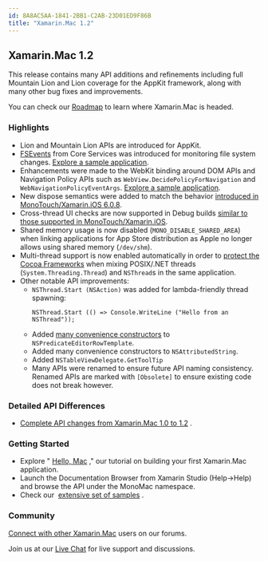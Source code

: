 ```yaml
---
id: 8A8AC5AA-1841-2BB1-C2AB-23D01ED9F86B
title: "Xamarin.Mac 1.2"
---
```


##  []()Xamarin.Mac 1.2

This release contains many API additions and refinements including full
Mountain Lion and Lion coverage for the AppKit framework, along with many other
bug fixes and improvements.

You can check our [Roadmap](/releases/mac/roadmap) to learn where
Xamarin.Mac is headed.

### Highlights

<ul>
  <li>Lion and Mountain Lion APIs are introduced for AppKit.</li>
  <li><a href="https://developer.apple.com/library/mac/#documentation/Darwin/Conceptual/FSEvents_ProgGuide/Introduction/Introduction.html">FSEvents</a>
  from Core Services was introduced for monitoring file system changes. <a href="/samples/FSEvents">Explore a sample application</a>.</li>
  <li>Enhancements were made to the WebKit binding around DOM APIs and
  Navigation Policy APIs such as <code>WebView.DecidePolicyForNavigation</code>
  and <code>WebNavigationPolicyEventArgs</code>. <a href="/samples/MarkdownViewer/">Explore a sample
  application</a>.</li>
  <li>New dispose semantics were added to match the behavior <a href="/releases/ios/monotouch_6/monotouch_6.0#MonoTouch_6.0.8">introduced in
  MonoTouch/Xamarin.iOS 6.0.8</a>.</li>
  <li>Cross-thread UI checks are now supported in Debug builds <a href="/releases/ios/monotouch_6/monotouch_6.0#2.1.1.cross-thread-ui-checks">similar
  to those supported in MonoTouch/Xamarin.iOS</a>.</li>
  <li>Shared memory usage is now disabled
  (<code>MONO_DISABLE_SHARED_AREA</code>) when linking applications for App
  Store distribution as Apple no longer allows using shared memory
  (<code>/dev/shm</code>).</li>
  <li>Multi-thread support is now enabled automatically in order to <a href="https://developer.apple.com/library/mac/#documentation/Cocoa/Conceptual/Multithreading/CreatingThreads/CreatingThreads.html#//apple_ref/doc/uid/10000057i-CH15-SW21">protect
  the Cocoa Frameworks</a> when mixing POSIX/.NET threads
  (<code>System.Threading.Thread</code>) and <code>NSThread</code>s in the same
  application.</li>
  <li>Other notable API improvements:
    <ul>
      <li><code>NSThread.Start (NSAction)</code> was added for lambda-friendly
      thread spawning:
        <pre><code class=" syntax brush-C#">NSThread.Start (() =&gt; Console.WriteLine ("Hello from an NSThread"));</code></pre>
      </li>
      <li>Added <a href="https://gist.github.com/abock/0493449d133be0caeb60">many convenience
      constructors</a> to <code>NSPredicateEditorRowTemplate</code>.</li>
      <li>Added many convenience constructors to
      <code>NSAttributedString</code>.</li>
      <li>Added <code>NSTableViewDelegate.GetToolTip</code></li>
      <li>Many APIs were renamed to ensure future API naming consistency.
      Renamed APIs are marked with <code>[Obsolete]</code> to ensure existing
      code does not break however.</li>
    </ul>
  </li>
</ul>

### Detailed API Differences

-  [Complete API changes from Xamarin.Mac 1.0 to 1.2](/releases/mac/api_changes/from_1.0_to_1.2) .


### Getting Started

-  Explore &quot; [Hello, Mac](/guides/mac/getting_started/hello%2C_mac) ,&quot; our tutorial on building your first Xamarin.Mac application. 
-  Launch the Documentation Browser from Xamarin Studio (Help-&gt;Help) and browse the API under the MonoMac namespace. 
-  Check our&nbsp; [extensive set of samples](/samples/mac/all) . 


### Community

 [Connect with other Xamarin.Mac](http://forums.xamarin.com/categories/mac) users on our forums.

Join us at our [Live Chat](http://chat.xamarin.com) for live support and discussions.
